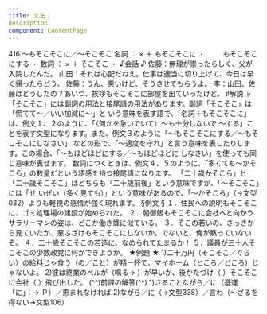 ```yaml
---
title: 文法：
description
component: ContentPage
---
```



416.～もそこそこに／～そこそこ
名詞 ： × ＋ もそこそこに ・
        もそこそこにする ・
数詞 ： × ＋ そこそこ ・
♪会話 ♪
佐藤：無理が祟ったらしく、父が入院したんだ。 山田：それは心配だねえ。仕事は適当に切り上げて、今日は早く帰ったらどう。 佐藤：うん、悪いけど、そうさせてもらうよ。
李：山田、佐藤はどうしたの？あいつ、挨拶もそこそこに部屋を出ていったけど。
♯解説 ♭
「そこそこ」には副詞の用法と接尾語の用法があります。副詞「そこそこ」は「慌てて～／いい加減に～」と いう意味を表す語で、「名詞＋もそこそこに」は、例文１、２のように、「（何かを急いでいて）～も十分しないで
～する」ことを表す文型になります。また、例文３のように「～もそこそこにする／～もそこそこにしなさい」 などの形で、「～適度を守れ」と言う意味を表したりします。この場合、「～もほどほどにする／～もほどほどに しなさい」を使っても同じ意味が表せます。
数詞につくときは、例文４、５のように、「多くても～かそこら」の数量だという語感を持つ接尾語になります。 「二十歳かそこら」と「二十歳そこそこ」はどちらも「二十歳前後」という意味ですが、「～そこそこ」には「せ いぜい（多く見ても）」という意味があるので、「～かそこら」（→文型032）よりも軽視の感情が強く現れます。
§例文 §
１．住民への説明もそこそこに、ゴミ処理場の建設が始められた。
２．朝御飯もそこそこに会社へと向かうサラリーマンの姿は、どこか働き蜂に似ている。
３．そこの若いの、さっきから見ていたが、悪ふざけもそこそこにしないか。でないと、俺が黙っていないぞ。
４．二十歳そこそこの若造に、なめられてたまるか！
５．議員が三十人そこそこの少数政党に何ができようか。
★例題 ★
1)二十万円（そこそこ／ぐらい）の給料じゃ食う（の／こと）が精一杯で、マイホーム（ところ／どころ）じ
ゃないよ。
2)彼は終業のベルが（鳴る→ ）が早いか、後かたづけ（ ）そこそこに会社（ ）飛び出した。
(^^)前課の解答(^^)
1)さることながら／に（基運「に」：→ Ｐ）／恵まれなければ
2)ながら／に（→文型338）／言わ（～ざるを得ない→文型106）
